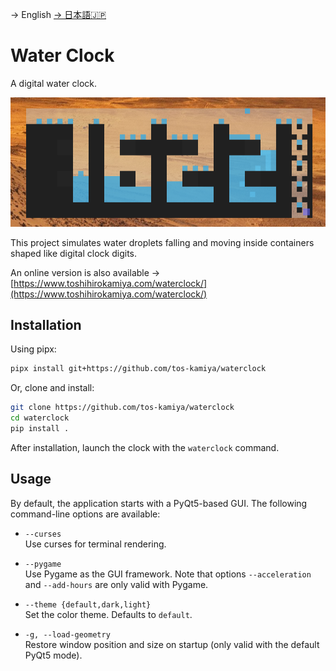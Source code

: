 → English [→ 日本語🇯🇵](README-ja_JP.md)

# Water Clock

A digital water clock.

![](waterclock-screenshot4.png)

This project simulates water droplets falling and moving inside containers shaped like digital clock digits.

An online version is also available → [https://www.toshihirokamiya.com/waterclock/](https://www.toshihirokamiya.com/waterclock/)

## Installation

Using pipx:

```sh
pipx install git+https://github.com/tos-kamiya/waterclock
```

Or, clone and install:

```sh
git clone https://github.com/tos-kamiya/waterclock
cd waterclock
pip install .
```

After installation, launch the clock with the `waterclock` command.

## Usage

By default, the application starts with a PyQt5-based GUI. The following command-line options are available:

- `--curses`  
  Use curses for terminal rendering.

- `--pygame`  
  Use Pygame as the GUI framework. Note that options `--acceleration` and `--add-hours` are only valid with Pygame.

- `--theme {default,dark,light}`  
  Set the color theme. Defaults to `default`.

- `-g, --load-geometry`  
  Restore window position and size on startup (only valid with the default PyQt5 mode).
